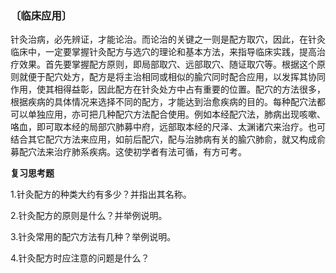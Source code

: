 ### 〔临床应用〕

针灸治病，必先辨证，才能论治。而论治的关键之一则是配方取穴，因此，在针灸临床中，一定要掌握针灸配方与选穴的理论和基本方法，来指导临床实践，提高治疗效果。首先要掌握配方原则，即局部取穴、远部取穴、随证取穴等。根据这个原则就便于配穴处方，配方是将主治相同或相似的腧穴同时配合应用，以发挥其协同作用，使其相得益彰，因此配方在针灸处方中占有重要的位置。配穴的方法很多，根据疾病的具体情况来选择不同的配方，才能达到治愈疾病的目的。每种配穴法都可以单独应用，亦可把几种配穴方法配合使用。例如本经配穴法，肺病出现咳嗽、咯血，即可取本经的局部穴肺募中府，远部取本经的尺泽、太渊诸穴来治疗。也可结合其它配穴方法来应用，如前后配穴，配与治肺病有关的腧穴肺俞，就又构成俞募配穴法来治疗肺系疾病。这使初学者有法可循，有方可考。

**复习思考题**

1.针灸配方的种类大约有多少？并指出其名称。

2.针灸配方的原则是什么？并举例说明。

3.针灸常用的配穴方法有几种？举例说明。

4.针灸配方时应注意的问题是什么？
